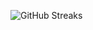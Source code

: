 ![GitHub Streaks](https://github-streaks-mqc9.onrender.com/streak/happilli/image?theme=midnight&cache_bust=1743421603&lang=ja)
